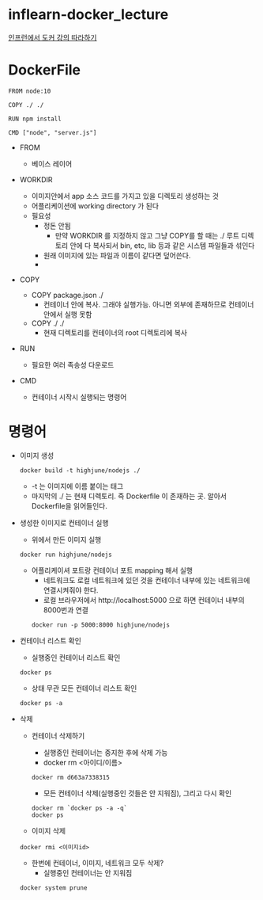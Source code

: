 # inflearn-docker_lecture
[인프런에서 도커 강의 따라하기](https://www.inflearn.com/course/%EB%94%B0%EB%9D%BC%ED%95%98%EB%A9%B0-%EB%B0%B0%EC%9A%B0%EB%8A%94-%EB%8F%84%EC%BB%A4-ci/dashboard)


# DockerFile
```
FROM node:10

COPY ./ ./

RUN npm install

CMD ["node", "server.js"]
```
- FROM
    - 베이스 레이어

- WORKDIR
    - 이미지안에서 app 소스 코드를 가지고 있을 디렉토리 생성하는 것
    - 어플리케이션에 working directory 가 된다
    - 필요성
        - 정돈 안됨
            - 만약 WORKDIR 를 지정하지 않고 그냥 COPY를 할 때는 ./ 루트 디렉토리 안에 다 복사되서 bin, etc, lib 등과 같은 시스템 파일들과 섞인다
        - 원래 이미지에 있는 파일과 이름이 같다면 덮어쓴다.
        - 

- COPY
    - COPY package.json ./
        - 컨테이너 안에 복사. 그래야 실행가능. 아니면 외부에 존재하므로 컨테이너 안에서 실행 못함
    - COPY ./ ./ 
        - 현재 디렉토리를 컨테이너의 root 디렉토리에 복사
        
- RUN
    - 필요한 여러 족송성 다운로드

- CMD
    - 컨테이너 시작시 실행되는 명령어

# 명령어
- 이미지 생성
    ```
    docker build -t highjune/nodejs ./
    ```
    - -t 는 이미지에 이름 붙이는 태그
    - 마지막의 ./ 는 현재 디렉토리. 즉 Dockerfile 이 존재하는 곳. 알아서 Dockerfile을 읽어들인다.

- 생성한 이미지로 컨테이너 실행
    - 위에서 만든 이미지 실행 
    ```
    docker run highjune/nodejs  
    ```
    - 어플리케이셔 포트랑 컨테이너 포트 mapping 해서 실행
        - 네트워크도 로컬 네트워크에 있던 것을 컨테이너 내부에 있는 네트워크에 연결시켜줘야 한다.
        - 로컬 브라우저에서 http://localhost:5000 으로 하면 컨테이너 내부의 8000번과 연결
        ``` 
        docker run -p 5000:8000 highjune/nodejs
        ```

- 컨테이너 리스트 확인
    - 실행중인 컨테이너 리스트 확인
    ```
    docker ps
    ```
    - 상태 무관 모든 컨테이너 리스트 확인
    ```
    docker ps -a
    ```

- 삭제 
    - 컨테이너 삭제하기
        - 실행중인 컨테이너는 중지한 후에 삭제 가능
        - docker rm <아이디/이름>
        ```
        docker rm d663a7338315
        ```
        - 모든 컨테이너 삭제(실행중인 것들은 안 지워짐), 그리고 다시 확인
        ```
        docker rm `docker ps -a -q`
        docker ps
        ```

    - 이미지 삭제
    ```
    docker rmi <이미지id>
    ```

    - 한번에 컨테이너, 이미지, 네트워크 모두 삭제?
        - 실행중인 컨테이너는 안 지워짐
    ```
    docker system prune
    ```
